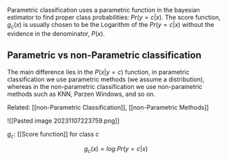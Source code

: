 
Parametric classification uses a parametric function in the bayesian estimator to find proper class probabilities: $Pr(y=c|x)$. The score function, $g_c(x)$ is usually chosen to be the Logarithm of the $Pr(y=c|x)$ without the evidence in the denominator, $P(x)$. 

## Parametric vs non-Parametric classification
The main difference lies in the $P(x|y=c)$ function, in parametric classification we use parametric methods (we assume a distribution), whereas in the non-parametric classification we use non-parametric methods such as KNN, Parzen Windows, and so on. 

Related: [[non-Parametric Classification]], [[non-Parametric Methods]]



![[Pasted image 20231107223759.png]]  

$g_c:$ [[Score function]] for class $c$

$$
g_c(x)=log.Pr(y=c|x)
$$




